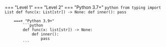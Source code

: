=== "Level 1"
    === "Level 2"
        === "Python 3.7+"
            ```python
            from typing import List
            def func(x: List[str]) -> None:
                def inner():
                    pass
            ```
        
        ===+ "Python 3.9+"
            ```python
            def func(x: list[str]) -> None:
                def inner():
                    pass
            ```